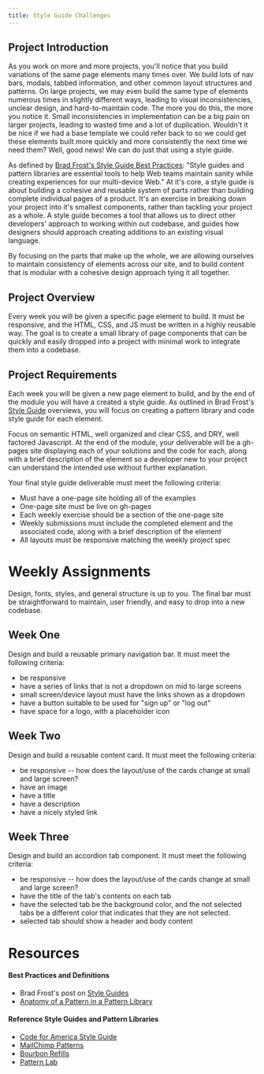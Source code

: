 ```yaml
---
title: Style Guide Challenges
---
```


## Project Introduction

As you work on more and more projects, you'll notice that you build variations of the same page elements many times over. We build lots of nav bars, modals, tabbed information, and other common layout structures and patterns. On large projects, we may even build the same type of elements numerous times in slightly different ways, leading to visual inconsistencies, unclear design, and hard-to-maintain code. The more you do this, the more you notice it. Small inconsistencies in implementation can be a big pain on larger projects, leading to wasted time and a lot of duplication. Wouldn't it be nice if we had a base template we could refer back to so we could get these elements built more quickly and more consistently the next time we need them? Well, good news! We can do just that using a style guide.

As defined by [Brad Frost's Style Guide Best Practices](http://bradfrost.com/blog/post/style-guide-best-practices/): "Style guides and pattern libraries are essential tools to help Web teams maintain sanity while creating experiences for our multi-device Web." At it's core, a style guide is about building a cohesive and reusable system of parts rather than building complete individual pages of a product. It's an exercise in breaking down your project into it's smallest components, rather than tackling your project as a whole. A style guide becomes a tool that allows us to direct other developers' approach to working within out codebase, and guides how designers should approach creating additions to an existing visual language.

By focusing on the parts that make up the whole, we are allowing ourselves to maintain consistency of elements across our site, and to build content that is modular with a cohesive design approach tying it all together.

## Project Overview

Every week you will be given a specific page element to build. It must be responsive, and the HTML, CSS, and JS must be written in a highly reusable way. The goal is to create a small library of page components that can be quickly and easily dropped into a project with minimal work to integrate them into a codebase.

## Project Requirements

Each week you will be given a new page element to build, and by the end of the module you will have a created a style guide. As outlined in Brad Frost's [Style Guide](http://bradfrost.com/blog/post/style-guides/) overviews, you will focus on creating a pattern library and code style guide for each element.

Focus on semantic HTML, well organized and clear CSS, and DRY, well factored Javascript. At the end of the module, your deliverable will be a gh-pages site displaying each of your solutions and the code for each, along with a brief description of the element so a developer new to your project can understand the intended use without further explanation.

Your final style guide deliverable must meet the following criteria:

- Must have a one-page site holding all of the examples
- One-page site must be live on gh-pages
- Each weekly exercise should be a section of the one-page site
- Weekly submissions must include the completed element and the associated code, along with a brief description of the element
- All layouts must be responsive matching the weekly project spec

# Weekly Assignments

Design, fonts, styles, and general structure is up to you. The final bar must be straightforward to maintain, user friendly, and easy to drop into a new codebase.

## Week One

Design and build a reusable primary navigation bar. It must meet the following criteria:

- be responsive
- have a series of links that is not a dropdown on mid to large screens
- small screen/device layout must have the links shown as a dropdown
- have a button suitable to be used for "sign up" or "log out"
- have space for a logo, with a placeholder icon

## Week Two

Design and build a reusable content card. It must meet the following criteria:

- be responsive -- how does the layout/use of the cards change at small and large screen?
- have an image
- have a title
- have a description
- have a nicely styled link

## Week Three

Design and build an accordion tab component. It must meet the following criteria:

- be responsive -- how does the layout/use of the cards change at small and large screen?
- have the title of the tab's contents on each tab
- have the selected tab be the background color, and the not selected tabs be a different color that indicates that they are not selected.
- selected tab should show a header and body content

# Resources

#### Best Practices and Definitions
- Brad Frost's post on [Style Guides](http://bradfrost.com/blog/post/style-guides/)
- [Anatomy of a Pattern in a Pattern Library](http://bradfrost.com/blog/post/anatomy-of-a-pattern-in-a-pattern-library/)

#### Reference Style Guides and Pattern Libraries
- [Code for America Style Guide](http://codeforamerica.clearleft.com/)
- [MailChimp Patterns](http://ux.mailchimp.com/patterns/)
- [Bourbon Refills](http://refills.bourbon.io/)
- [Pattern Lab](http://patternlab.io/)
